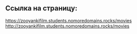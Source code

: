 ## Ссылка на страницу:
https://zooyankifilm.students.nomoredomains.rocks/movies  
http://zooyankifilm.students.nomoredomains.rocks/movies
